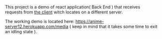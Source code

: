 This project is a demo of react application( Back End ) that receives  requests from [the client](https://github.com/DavidSulava/Demo_Anime_React_Front_End ) witch locates on a different server.

The working demo is located here: https://anime-server12.herokuapp.com/media ( keep in mind that it takes some time to exit an idling state ).
